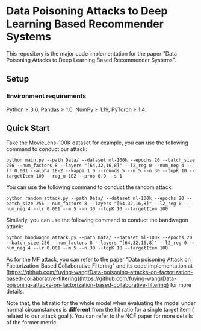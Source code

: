 # Data Poisoning Attacks to Deep Learning Based Recommender Systems
This repository is the major code implementation for the paper "Data Poisoning Attacks to Deep Learning Based Recommender Systems".

## Setup
### Environment requirements

Python ≥ 3.6, Pandas ≥ 1.0, NumPy ≥ 1.19, PyTorch ≥ 1.4.

## Quick Start

Take the MovieLens-100K dataset for example, you can use the following command to conduct our attack:

```Shell
python main.py --path Data/ --dataset ml-100k --epochs 20 --batch_size 256 --num_factors 8 --layers "[64,32,16,8]" --l2_reg 0 --num_neg 4 --lr 0.001 --alpha 1E-2 --kappa 1.0 --rounds 5 --m 5 --n 30 --topK 10 --targetItem 100 --reg_u 1E2 --prob 0.9 --s 1
```

You can use the following command to conduct the random attack:

```Shell
python random_attack.py --path Data/ --dataset ml-100k --epochs 20 --batch_size 256 --num_factors 8 --layers "[64,32,16,8]" --l2_reg 0 --num_neg 4 --lr 0.001 --m 5 --n 30 --topK 10 --targetItem 100
```

Similarly, you can use the following command to conduct the bandwagon attack:

```Shell
python bandwagon_attack.py --path Data/ --dataset ml-100k --epochs 20 --batch_size 256 --num_factors 8 --layers "[64,32,16,8]" --l2_reg 0 --num_neg 4 --lr 0.001 --m 5 --n 30 --topK 10 --targetItem 100
```

As for the MF attack, you can refer to the paper "Data poisoning Attack on Factorization-Based Collaborative Filtering" and its code implementation at [https://github.com/fuying-wang/Data-poisoning-attacks-on-factorization-based-collaborative-filtering](https://github.com/fuying-wang/Data-poisoning-attacks-on-factorization-based-collaborative-filtering) for more details.

Note that, the hit ratio for the whole model when evaluating the model under normal circumstances is **different** from the hit ratio for a single target item ( related to our attack goal ). You can refer to the NCF paper for more details of the former metric.

